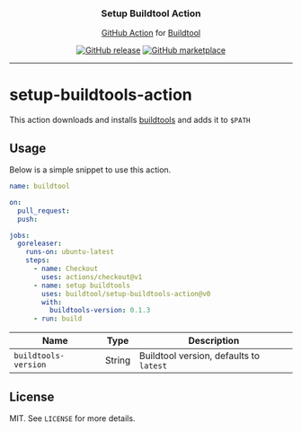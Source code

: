 <p align="center">
  <h3 align="center">Setup Buildtool Action</h3>
  <p align="center"><a href="https://github.com/features/actions">GitHub Action</a> for <a href="https://buildtools.io/">Buildtool</a></p>
  <p align="center">
    <a href="https://github.com/buildtool/setup-buildtools-action/releases/latest"><img alt="GitHub release" src="https://img.shields.io/github/release/buildtool/buildtools-action.svg?logo=github"></a>
    <a href="https://github.com/marketplace/actions/setup-buildtools"><img alt="GitHub marketplace" src="https://img.shields.io/badge/marketplace-buildtools--action-blue?logo=github"></a>
  </p>
</p>

---

# setup-buildtools-action
This action downloads and installs [buildtools](https://buildtools.io/) and adds it to `$PATH`

## Usage

Below is a simple snippet to use this action.

```yaml
name: buildtool

on:
  pull_request:
  push:

jobs:
  goreleaser:
    runs-on: ubuntu-latest
    steps:
      - name: Checkout
        uses: actions/checkout@v1
      - name: setup buildtools
        uses: buildtool/setup-buildtools-action@v0
        with:
          buildtools-version: 0.1.3
      - run: build
```



| Name                    | Type    | Description                               |
|-------------------------|---------|-------------------------------------------|
| `buildtools-version`    | String  | Buildtool version, defaults to `latest`   |


## License

MIT. See `LICENSE` for more details.


